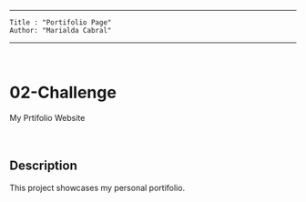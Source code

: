  ---
    Title : "Portifolio Page"
    Author: "Marialda Cabral"
---
<br /> 

# 02-Challenge
My Prtifolio Website <br /> <br />  <br />

## Description
This project showcases my personal portifolio.<br /> <br />  <br />
